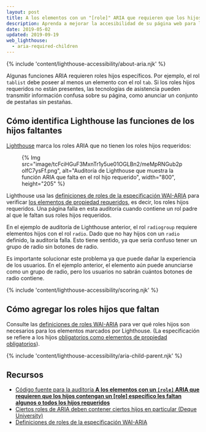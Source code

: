 ```yaml
---
layout: post
title: A los elementos con un "[role]" ARIA que requieren que los hijos contengan un "[role]" específico les faltan algunos o todos los hijos requeridos
description: Aprenda a mejorar la accesibilidad de su página web para los usuarios de tecnologías de asistencia, asegurándose de que todos los elementos con funciones ARIA tengan el elemento hijo requerido.
date: 2019-05-02
updated: 2019-09-19
web_lighthouse:
  - aria-required-children
---
```


{% include 'content/lighthouse-accessibility/about-aria.njk' %}

Algunas funciones ARIA requieren roles hijos específicos. Por ejemplo, el rol `tablist` debe poseer al menos un elemento con el rol `tab`. Si los roles hijos requeridos no están presentes, las tecnologías de asistencia pueden transmitir información confusa sobre su página, como anunciar un conjunto de pestañas sin pestañas.

## Cómo identifica Lighthouse las funciones de los hijos faltantes

<a href="https://developers.google.com/web/tools/lighthouse" rel="noopener">Lighthouse</a> marca los roles ARIA que no tienen los roles hijos requeridos:

<figure>{% Img src="image/tcFciHGuF3MxnTr1y5ue01OGLBn2/meMpRNGub2polfC7ysFf.png", alt="Auditoría de Lighthouse que muestra la función ARIA que falta en el rol hijo requerido", width="800", height="205" %}</figure>

Lighthouse usa las <a href="https://www.w3.org/TR/wai-aria-1.1/#role_definitions" rel="noopener">definiciones de roles de la especificación WAI-ARIA</a> para verificar <a href="https://www.w3.org/TR/wai-aria/#mustContain" rel="noopener">los elementos de propiedad requeridos</a>, es decir, los roles hijos requeridos. Una página falla en esta auditoría cuando contiene un rol padre al que le faltan sus roles hijos requeridos.

En el ejemplo de auditoría de Lighthouse anterior, el rol `radiogroup` requiere elementos hijos con el rol `radio`. Dado que no hay hijos con un `radio` definido, la auditoría falla. Esto tiene sentido, ya que sería confuso tener un grupo de radio sin botones de radio.

Es importante solucionar este problema ya que puede dañar la experiencia de los usuarios. En el ejemplo anterior, el elemento aún puede anunciarse como un grupo de radio, pero los usuarios no sabrán cuántos botones de radio contiene.

{% include 'content/lighthouse-accessibility/scoring.njk' %}

## Cómo agregar los roles hijos que faltan

Consulte las <a href="https://www.w3.org/TR/wai-aria-1.1/#role_definitions" rel="noopener">definiciones de roles WAI-ARIA</a> para ver qué roles hijos son necesarios para los elementos marcados por Lighthouse. (La especificación se refiere a los hijos <a href="https://www.w3.org/TR/wai-aria/#mustContain" rel="noopener">obligatorios como elementos de propiedad obligatorios</a>).

{% include 'content/lighthouse-accessibility/aria-child-parent.njk' %}

## Recursos

- <a href="https://github.com/GoogleChrome/lighthouse/blob/master/lighthouse-core/audits/accessibility/aria-required-children.js" rel="noopener">Código fuente para la auditoría <strong>A los elementos con un <code>[role]</code> ARIA que requieren que los hijos contengan un [role] específico les faltan algunos o todos los hijos requeridos</strong></a>
- <a href="https://dequeuniversity.com/rules/axe/3.3/aria-required-children" rel="noopener">Ciertos roles de ARIA deben contener ciertos hijos en particular (Deque University)</a>
- <a href="https://www.w3.org/TR/wai-aria-1.1/#role_definitions" rel="noopener">Definiciones de roles de la especificación WAI-ARIA</a>
